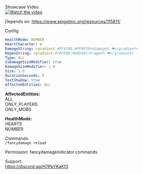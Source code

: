 Showcase Video  
[![Watch the video](https://img.youtube.com/vi/7XsK_TypFbU/0.jpg)](https://www.youtube.com/watch?time_continue=18&v=7XsK_TypFbU&embeds_referring_euri=https%3A%2F%2Fwww.spigotmc.org%2F&source_ve_path=MzY4NDIsMzY4NDIsMzY4NDIsMjg2NjY&feature=emb_logo)

Depends on: https://www.spigotmc.org/resources/115811/

Config
```yml
HealthMode: NUMBER
HeartCharacter: ❤
DamageString: <gradient:#FF4700:#FF0070>%damage% ❤</gradient>
RegenString: <gradient:#7DFF00:#00D45C>%regen% ❤</gradient>
Type: ALL
IsDamageSizeModifier: true
DamageSizeModifier: 1.0
Size: 1.0
DurationSeconds: 8
TextShadow: true
AffectedEntities: ALL
```

**AffectedEntities:**  
ALL   
ONLY_PLAYERS  
ONLY_MOBS  

**HealthMode:**  
HEARTS  
NUMBER   

Commands:  
`/fancydamage reload`

Permission: fancydamageindicator.commands

Support:  
https://discord.gg/H7PkYKaKf3
